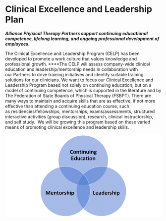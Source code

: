 # Clinical Excellence and Leadership Plan

***Alliance Physical Therapy Partners support continuing educational competence, lifelong learning, and ongoing professional development of employees.***

The Clinical Excellence and Leadership Program (CELP) has been developed to promote a work culture that values knowledge and professional growth. ****The CELP will assess company-wide clinical education and leadership/mentorship needs in collaboration with our Partners to drive training initiatives and identify suitable training solutions for our clinicians. We want to focus our Clinical Excellence and Leadership Program based not solely on continuing education, but on a model of continuing competence, which is supported in the literature and by The Federation of State Boards of Physical Therapy (FSBPT). There are many ways to maintain and acquire skills that are as effective, if not more effective than attending a continuing education course, such as residencies/fellowships, mentorships, exams/assessments, structured interactive activities (group discussion), research, clinical instructorship, and self study.  We will be growing this program based on these varied means of promoting clinical excellence and leadership skills.

![28b2699c-e5f0-4d26-8959-c408ea129b69.png](Clinical%20Excellence%20and%20Leadership%20Plan%20adf50a1b9e6d4103ab85feeba5b9fb82/28b2699c-e5f0-4d26-8959-c408ea129b69.png)